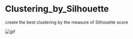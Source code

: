 # Clustering_by_Silhouette
create the best clustering by the measure of Silhouette score

![gif](https://github.com/EtzionData/Clustering_by_Silhouette/blob/master/kmeans_plot.gif)
